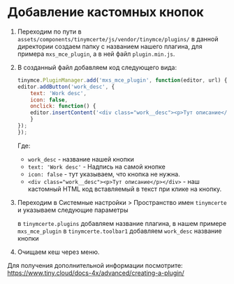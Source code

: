 # Добавление кастомных кнопок

1. Переходим по пути в `assets/components/tinymcerte/js/vendor/tinymce/plugins/` в данной директории создаем папку с названием нашего плагина, для примера `mxs_mce_plugin`, а в ней файл `plugin.min.js`.

2. В созданный файл добавляем код следующего вида:

    ```javascript
    tinymce.PluginManager.add('mxs_mce_plugin', function(editor, url) {
    editor.addButton('work_desc', {
        text: 'Work desc',
        icon: false,
        onclick: function() {
        editor.insertContent('<div class="work__desc"><p>Тут описание</p></div>');
        }
    });
    });
    ```

    Где:

    - `work_desc` - название нашей кнопки
    - `text: 'Work desc'` - Надпись на самой кнопке
    - `icon: false` - тут указываем, что кнопка не нужна.
    - `<div class="work__desc"><p>Тут описание</p></div>` - наш кастомный HTML код вставляемый в текст при клике на кнопку.

3. Переходим в Системные настройки > Пространство имен `tinymcerte` и указываем следующие параметры

    в `tinymcerte.plugins` добавляем название плагина, в нашем примере `mxs_mce_plugin`
    в `tinymcerte.toolbar1` добавляем `work_desc` название кнопки

4. Очищаем кеш через меню.

Для получения дополнительной информации посмотрите: <https://www.tiny.cloud/docs-4x/advanced/creating-a-plugin/>
